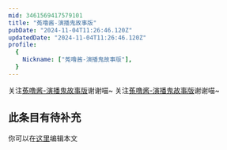 ```yaml
---
mid: 3461569417579101
title: "菟噜酱-演播鬼故事版"
pubDate: "2024-11-04T11:26:46.120Z"
updatedDate: "2024-11-04T11:26:46.120Z"
profile:
  {
    Nickname: ["菟噜酱-演播鬼故事版"],
  }
---
```


关注[菟噜酱-演播鬼故事版](https://space.bilibili.com/3461569417579101)谢谢喵~ 关注[菟噜酱-演播鬼故事版](https://space.bilibili.com/3461569417579101)谢谢喵~

## 此条目有待补充
你可以在[这里](https://github.com/Yuhanawa/VTuber.ICU-Content/edit/master/v/菟噜酱-演播鬼故事版/index.md)编辑本文

